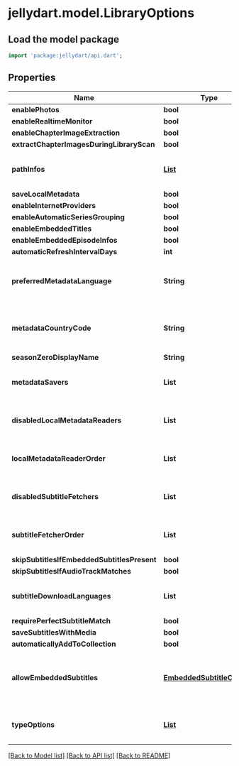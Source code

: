 # jellydart.model.LibraryOptions

## Load the model package
```dart
import 'package:jellydart/api.dart';
```

## Properties
Name | Type | Description | Notes
------------ | ------------- | ------------- | -------------
**enablePhotos** | **bool** |  | [optional] 
**enableRealtimeMonitor** | **bool** |  | [optional] 
**enableChapterImageExtraction** | **bool** |  | [optional] 
**extractChapterImagesDuringLibraryScan** | **bool** |  | [optional] 
**pathInfos** | [**List<MediaPathInfo>**](MediaPathInfo.md) |  | [optional] [default to const []]
**saveLocalMetadata** | **bool** |  | [optional] 
**enableInternetProviders** | **bool** |  | [optional] 
**enableAutomaticSeriesGrouping** | **bool** |  | [optional] 
**enableEmbeddedTitles** | **bool** |  | [optional] 
**enableEmbeddedEpisodeInfos** | **bool** |  | [optional] 
**automaticRefreshIntervalDays** | **int** |  | [optional] 
**preferredMetadataLanguage** | **String** | Gets or sets the preferred metadata language. | [optional] 
**metadataCountryCode** | **String** | Gets or sets the metadata country code. | [optional] 
**seasonZeroDisplayName** | **String** |  | [optional] 
**metadataSavers** | **List<String>** |  | [optional] [default to const []]
**disabledLocalMetadataReaders** | **List<String>** |  | [optional] [default to const []]
**localMetadataReaderOrder** | **List<String>** |  | [optional] [default to const []]
**disabledSubtitleFetchers** | **List<String>** |  | [optional] [default to const []]
**subtitleFetcherOrder** | **List<String>** |  | [optional] [default to const []]
**skipSubtitlesIfEmbeddedSubtitlesPresent** | **bool** |  | [optional] 
**skipSubtitlesIfAudioTrackMatches** | **bool** |  | [optional] 
**subtitleDownloadLanguages** | **List<String>** |  | [optional] [default to const []]
**requirePerfectSubtitleMatch** | **bool** |  | [optional] 
**saveSubtitlesWithMedia** | **bool** |  | [optional] 
**automaticallyAddToCollection** | **bool** |  | [optional] 
**allowEmbeddedSubtitles** | [**EmbeddedSubtitleOptions**](EmbeddedSubtitleOptions.md) | An enum representing the options to disable embedded subs. | [optional] 
**typeOptions** | [**List<TypeOptions>**](TypeOptions.md) |  | [optional] [default to const []]

[[Back to Model list]](../README.md#documentation-for-models) [[Back to API list]](../README.md#documentation-for-api-endpoints) [[Back to README]](../README.md)


